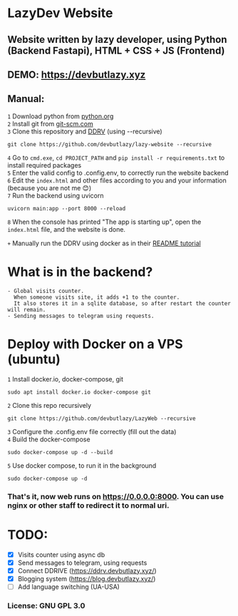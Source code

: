 # LazyDev Website 
## Website written by lazy developer, using Python (Backend Fastapi), HTML + CSS + JS (Frontend)

## DEMO: https://devbutlazy.xyz

## Manual:
`1` Download python from [python.org](https://www.python.org/ftp/python/3.11.0/python-3.11.0-amd64.exe)  
`2` Install git from [git-scm.com](https://github.com/git-for-windows/git/releases/download/v2.44.0.windows.1/Git-2.44.0-64-bit.exe)  
`3` Clone this repository and [DDRV](https://github.com/forscht/ddrive) (using --recursive)
```
git clone https://github.com/devbutlazy/lazy-website --recursive
```
`4` Go to `cmd.exe`, `cd PROJECT_PATH` and `pip install -r requirements.txt` to install required packages   
`5` Enter the valid config to .config.env, to correctly run the website backend    
`6` Edit the `index.html` and other files according to you and your information (because you are not me 😊)   
`7` Run the backend using uvicorn 
```
uvicorn main:app --port 8000 --reload
```
`8` When the console has printed "The app is starting up", open the `index.html` file, and the website is done. 

`+` Manually run the DDRV using docker as in their [README tutorial](https://github.com/forscht/ddrive/blob/4.x/README.md)


# What is in the backend?

    - Global visits counter. 
      When someone visits site, it adds +1 to the counter. 
      It also stores it in a sqlite database, so after restart the counter will remain.
    - Sending messages to telegram using requests.

# Deploy with Docker on a VPS (ubuntu)

`1` Install docker.io, docker-compose, git
```
sudo apt install docker.io docker-compose git
```
`2` Clone this repo recursively
```
git clone https://github.com/devbutlazy/LazyWeb --recursive
```
`3` Configure the .config.env file correctly (fill out the data)  
`4` Build the docker-compose
```
sudo docker-compose up -d --build
```
`5` Use docker compose, to run it in the background
```
sudo docker-compose up -d
```

### That's it, now web runs on https://0.0.0.0:8000. You can use nginx or other staff to redirect it to normal uri.
 
# TODO:
- [x] Visits counter using async db
- [x] Send messages to telegram, using requests
- [x] Connect DDRIVE (https://ddrv.devbutlazy.xyz/)
- [x] Blogging system (https://blog.devbutlazy.xyz/)
- [ ] Add language switching (UA-USA)

### License: GNU GPL 3.0 
